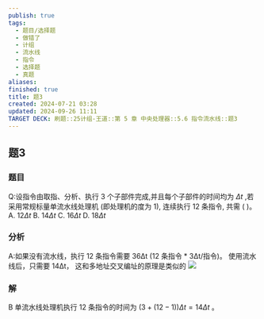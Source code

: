 ```yaml
---
publish: true
tags:
  - 题目/选择题
  - 做错了
  - 计组
  - 流水线
  - 指令
  - 选择题
  - 真题
aliases: 
finished: true
title: 题3
created: 2024-07-21 03:28
updated: 2024-09-26 11:11
TARGET DECK: 刷题::25计组-王道::第 5 章 中央处理器::5.6 指令流水线::题3
---
```

## 题3
### 题目
Q:设指令由取指、分析、执行 3 个子部件完成,并且每个子部件的时间均为 ${\Delta t}$ ,若采用常规标量单流水线处理机 (即处理机的度为 1), 连续执行 12 条指令, 共需 ( )。
A. ${12\Delta t}$ 
B. ${14\Delta t}$ 
C. ${16\Delta t}$ 
D. ${18\Delta t}$
### 分析
A:如果没有流水线，执行 12 条指令需要 36Δt (12 条指令 * 3Δt/指令)。 
使用流水线后，只需要 14Δt，
这和多地址交叉编址的原理是类似的
![](https://img.hwenyi.live/202409261919636.webp)
### 解
B
单流水线处理机执行 12 条指令的时间为 $( {3 + ( {{12} - 1}) }) {\Delta t} = {14\Delta t}$ 。





